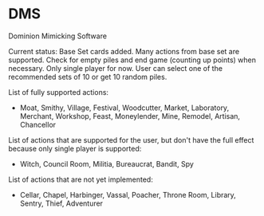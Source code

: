 # DMS
Dominion Mimicking Software

Current status: Base Set cards added. Many actions from base set are supported. Check for empty piles and end game (counting up points) when necessary. Only single player for now. User can select one of the recommended sets of 10 or get 10 random piles.

List of fully supported actions:
 - Moat, Smithy, Village, Festival, Woodcutter, Market, Laboratory, Merchant, Workshop, Feast, Moneylender, Mine, Remodel, Artisan, Chancellor

List of actions that are supported for the user, but don't have the full effect because only single player is supported:
 - Witch, Council Room, Militia, Bureaucrat, Bandit, Spy
 
List of actions that are not yet implemented:
 - Cellar, Chapel, Harbinger, Vassal, Poacher, Throne Room, Library, Sentry, Thief, Adventurer
